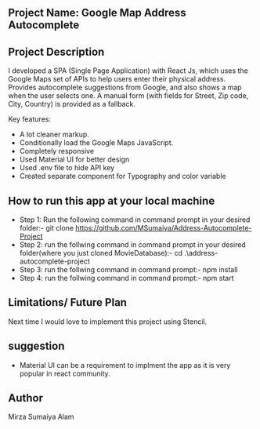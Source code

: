 ## Project Name: Google Map Address Autocomplete 

## Project Description

I developed a SPA (Single Page Application) with React Js, which uses the Google Maps set of APIs to help users enter their physical address. Provides autocomplete suggestions from Google, and also shows a map when the user selects one. A manual form (with fields for Street, Zip code, City, Country) is provided as a fallback.

Key features:

- A lot cleaner markup.
- Conditionally load the Google Maps JavaScript. 
- Completely responsive 
- Used Material UI for better design
- Used .env file to hide API key
- Created separate component for Typography and color variable

## How to run this app at your local machine
- Step 1: Run the following command in command prompt in your desired folder:- git clone https://github.com/MSumaiya/Address-Autocomplete-Project
- Step 2: run the follwing command in command prompt in your desired folder(where you just cloned MovieDatabase):- cd .\address-autocomplete-project
- Step 3: run the follwing command in command prompt:- npm install
- Step 4: run the follwing command in command prompt:- npm start

## Limitations/ Future Plan 
Next time I would love to implement this project using Stencil.

## suggestion 
- Material UI can be a requirement to implment the app as it is very popular in react community. 
 
## Author
Mirza Sumaiya Alam
